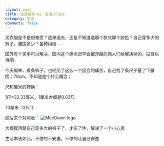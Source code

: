 ```yaml
---
layout: post
title: 生活系列 02：生活小Tips
category: 生活
comments: false
---
```


买衣服是不是很难受？选来选去，还是不知道选哪个款式哪个颜色？自己穿多大的裤子，腰围多少？各种纠结....

国外有个买手可以解决，国内这个痛点迟早会被浮躁的商人们给解决掉的，拭目以待吧。

今天周末，看条裤子，也经历了这么一个回合的痛苦，自己找了条尺子量了下腰围：70cm，不知道是个什么概念；

尺和厘米的转换：

1尺=33.33厘米，1厘米大概是0.03尺

70厘米（2尺1）

然后来个对照表：
![MacDown logo](https://github.com/iWatching/blog/blob/gh-pages/images/life_trouders1.jpg?raw=true)

大概摸清楚自己穿多大的裤子了，才买了件，解决了一个小心思

生活本该如此，不停的不安逸，不停的让自己安逸



	
	
	
	
	
	